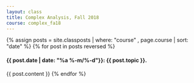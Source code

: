 ```yaml
---
layout: class
title: Complex Analysis, Fall 2018
course: complex_fa18
---
```


{% assign posts = site.classposts | where: "course" , page.course | sort: "date" %}
{% for post in posts reversed %}
#### <a name="{{post.title}}"></a>{{ post.date | date: "%a %-m/%-d"}}: {{ post.topic }}.
{{ post.content }}
{% endfor %}
